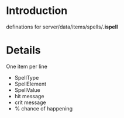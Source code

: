 # Introduction #

definations for server/data/items/spells/**.ispell**


# Details #

One item per line
  * SpellType
  * SpellElement
  * SpellValue
  * hit message
  * crit message
  * % chance of happening
